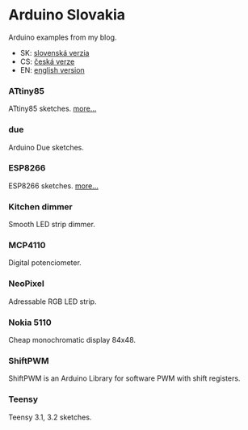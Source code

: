 # Arduino Slovakia
Arduino examples from my blog.
- SK: [slovenská verzia](https://www.arduinoslovakia.eu)
- CS: [česká verze](https://www.arduinoslovakia.eu?lang=cs)
- EN: [english version](https://www.arduinoslovakia.eu?lang=en)

### ATtiny85
ATtiny85 sketches. [more...](ATtiny85)

### due
Arduino Due sketches.

### ESP8266
ESP8266 sketches. [more...](esp8266)

### Kitchen dimmer
Smooth LED strip dimmer.

### MCP4110
Digital potenciometer.

### NeoPixel
Adressable RGB LED strip.

### Nokia 5110
Cheap monochromatic display 84x48.

### ShiftPWM
ShiftPWM is an Arduino Library for software PWM with shift registers.

### Teensy
Teensy 3.1, 3.2 sketches.
